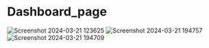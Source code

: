 # Dashboard_page

![Screenshot 2024-03-21 123625](https://github.com/Ramkumar-Rangasamy/Dashboard_page/assets/125209102/e26ab331-099c-4fb0-8ee9-4ab2e7583114)
![Screenshot 2024-03-21 194757](https://github.com/Ramkumar-Rangasamy/Dashboard_page/assets/125209102/70837326-8edb-478b-a5ff-423a5655b929)
![Screenshot 2024-03-21 194709](https://github.com/Ramkumar-Rangasamy/Dashboard_page/assets/125209102/8a6c6644-71ef-4ed5-89b6-da89bbd6a0c6)
